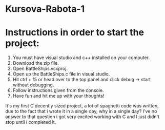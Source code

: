 # Kursova-Rabota-1
# Instructions in order to start the project:
1. You must have visual studio and c++ installed on your computer.
2. Download the zip file.
3. Open BattleShips.vcxproj.
4. Open up the BattleShips.c file in visual studio.
5. Hit ctrl + f5 or head over to the top panel and click debug -> start without debugging.
6. Follow instructions given from the console.
7. Have fun and hit me up with your thoughts!

It's my first C decently sized project, a lot of spaghetti code was written, due to the fact that i wrote it in a single day, why in a single day? I've no answer to that question
i got very excited working with C and I just didn't stop until i completed it.
